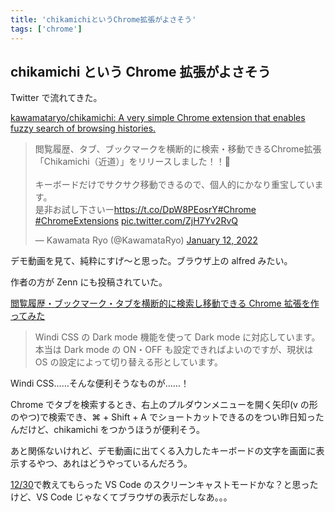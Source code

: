 ```yaml
---
title: 'chikamichiというChrome拡張がよさそう'
tags: ['chrome']
---
```


## chikamichi という Chrome 拡張がよさそう

Twitter で流れてきた。

[kawamataryo/chikamichi: A very simple Chrome extension that enables fuzzy search of browsing histories\.](https://github.com/kawamataryo/chikamichi)

<blockquote class="twitter-tweet" data-partner="tweetdeck"><p lang="ja" dir="ltr">閲覧履歴、タブ、ブックマークを横断的に検索・移動できるChrome拡張「Chikamichi（近道）」をリリースしました！！🎉<br><br>キーボードだけでサクサク移動できるので、個人的にかなり重宝しています。<br>是非お試し下さいー<a href="https://t.co/DpW8PEosrY">https://t.co/DpW8PEosrY</a><a href="https://twitter.com/hashtag/Chrome?src=hash&amp;ref_src=twsrc%5Etfw">#Chrome</a> <a href="https://twitter.com/hashtag/ChromeExtensions?src=hash&amp;ref_src=twsrc%5Etfw">#ChromeExtensions</a> <a href="https://t.co/ZjH7Yv2RvQ">pic.twitter.com/ZjH7Yv2RvQ</a></p>&mdash; Kawamata Ryo (@KawamataRyo) <a href="https://twitter.com/KawamataRyo/status/1481104647201124354?ref_src=twsrc%5Etfw">January 12, 2022</a></blockquote>

デモ動画を見て、純粋にすげ〜と思った。ブラウザ上の alfred みたい。

作者の方が Zenn にも投稿されていた。

[閲覧履歴・ブックマーク・タブを横断的に検索し移動できる Chrome 拡張を作ってみた](https://zenn.dev/ryo_kawamata/articles/chikamichi-chrome-ex)

> Windi CSS の Dark mode 機能を使って Dark mode に対応しています。本当は Dark mode の ON・OFF も設定できればよいのですが、現状は OS の設定によって切り替える形としています。

Windi CSS……そんな便利そうなものが……！

Chrome でタブを検索するとき、右上のプルダウンメニューを開く矢印(v の形のやつ)で検索でき、⌘ + Shift + A でショートカットできるのをつい昨日知ったんだけど、chikamichi をつかうほうが便利そう。

あと関係ないけれど、デモ動画に出てくる入力したキーボードの文字を画面に表示するやつ、あれはどうやっているんだろう。

[12/30](/posts/2021-12-30/)で教えてもらった VS Code のスクリーンキャストモードかな？と思ったけど、VS Code じゃなくてブラウザの表示だしなあ。。。
